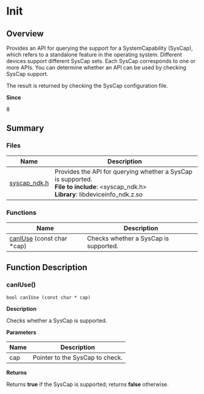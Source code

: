 # Init


## Overview

Provides an API for querying the support for a SystemCapability (SysCap), which refers to a standalone feature in the operating system. Different devices support different SysCap sets. Each SysCap corresponds to one or more APIs. You can determine whether an API can be used by checking SysCap support.

The result is returned by checking the SysCap configuration file.

**Since**

8


## Summary


### Files

| Name| Description|
| -------- | -------- |
| [syscap_ndk.h](syscap__ndk_8h.md) | Provides the API for querying whether a SysCap is supported.<br>**File to include**: <syscap_ndk.h><br>**Library**: libdeviceinfo_ndk.z.so|


### Functions

| Name| Description|
| -------- | -------- |
| [canIUse](#caniuse) (const char \*cap) | Checks whether a SysCap is supported. |


## Function Description


### canIUse()


```
bool canIUse (const char * cap)
```

**Description**

Checks whether a SysCap is supported.

**Parameters**

| Name| Description|
| -------- | -------- |
| cap | Pointer to the SysCap to check. |

**Returns**

Returns **true** if the SysCap is supported; returns **false** otherwise.
